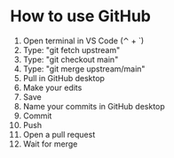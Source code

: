 # How to use GitHub

1. Open terminal in VS Code (⌃ + `)
2. Type: "git fetch upstream"
3. Type: "git checkout main"
4. Type: "git merge upstream/main"
5. Pull in GitHub desktop
6. Make your edits
7. Save
8. Name your commits in GitHub desktop
9. Commit
10. Push
11. Open a pull request
12. Wait for merge

